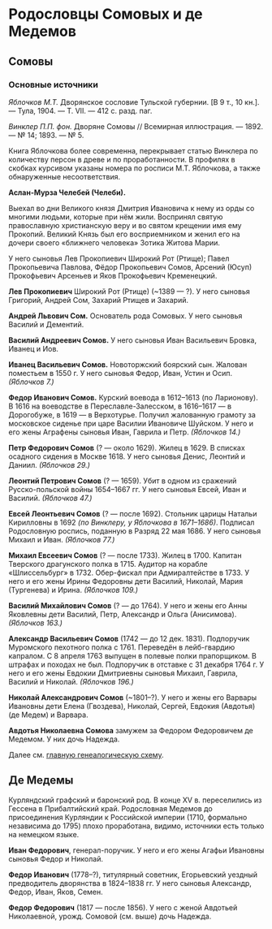 # Родословцы Сомовых и де Медемов

## Сомовы

### Основные источники
*Яблочков М.Т.* Дворянское сословие Тульской губернии. [В 9 т., 10 кн.]. — Тула, 1904. — Т. VII. — 412 с. разд. паг. 

*Винклер П.П. фон.* Дворяне Сомовы // Всемирная иллюстрация. — 1892. — № 14; 1893. — № 5.

Книга Яблочкова более современна, перекрывает статью Винклера по количеству персон в древе и по проработанности. В профилях в скобках курсивом указаны номера по росписи М.Т. Яблочкова, а также обнаруженные несоответствия.

**Аслан-Мурза Челебей (Челеби).**

Выехал во дни Великого князя Дмитрия Ивановича к нему из орды со многими людьми, которые при нём жили. Воспринял святую православную христианскую веру и во святом крещении имя ему Прокопий. Великий Князь был его восприемником и женил его на дочери своего «ближнего человека» Зотика Житова Марии.

У него сыновья Лев Прокопиевич Широкий Рот (Ртище); Павел Прокопьевича Павлова, Фёдор Прокопьевич Сомов, Арсений (Юсуп) Прокофьевич Арсеньев и Яков Прокофьевич Кременецкий.

**Лев Прокопиевич** Широкий Рот (Ртище) (~1389 — ?). У него сыновья Григорий, Андрей Сом, Захарий Ртищев и Захарий.

**Андрей Львович Сом.** Основатель рода Сомовых. У него сыновья Василий и Дементий.

**Василий Андреевич Сомов.** У него сыновья Иван Васильевич Бровка, Иванец и Иов.

**Иванец Васильевич Сомов.** Новоторжский боярский сын. Жалован поместьем в 1550 г. У него сыновья Федор, Иван, Устин и Осип. *(Яблочков 7.)*

**Федор Иванович Сомов.** Курский воевода в 1612–1613 (по Ларионову). В 1616 на воеводстве в Переславле-Залесском, в 1616–1617 — в Дорогобуже, в 1619 — в Верхотурье. Получил жалованную грамоту за московское сиденье при царе Василии Ивановиче Шуйском. У него и его жены Аграфены сыновья Иван, Гаврила и Петр. *(Яблочков 14.)*

**Петр Федорович Сомов** (? — около 1629). Жилец в 1629. В списках осадного сидения в Москве 1618. У него сыновья Денис, Леонтий и Даниил. *(Яблочков 29.)*

**Леонтий Петрович Сомов** (? — 1659). Убит в одном из сражений Русско-польской войны 1654–1667 гг. У него сыновья Евсей, Иван и Василий. *(Яблочков 47.)*

**Евсей Леонтьевич Сомов** (? — после 1692). Стольник царицы Натальи Кирилловны в 1692 *(по Винклеру, у Яблочкова в 1671–1686)*. Подписал Родословную роспись, поданную в Разряд 22 мая 1686. У него сыновья Михаил и Иван. *(Яблочков 77.)*

**Михаил Евсеевич Сомов** (? — после 1733). Жилец в 1700. Капитан Тверского драгунского полка в 1715. Аудитор на корабле «Шлиссельбург» в 1732. Обер-фискал при Адмиралтействе в 1733. У него и его жены Ирины Федоровны дети Василий, Николай, Мария (Тургенева) и Ирина. *(Яблочков 109.)*

**Василий Михайлович Сомов** (? — до 1764). У него и жены его Анны Яковлевны дети Василий, Петр, Александр и Ольга (Анисимова). *(Яблочков 163.)*

**Александр Васильевич Сомов** (1742 — до 12 дек. 1831). Подпоручик Муромского пехотного полка с 1761. Переведён в лейб-гвардию капралом. С 8 апреля 1763 выпущен в полевые полки прапорщиком. В штрафах и походах не был. Подпоручик в отставке с 31 декабря 1764 г. У него и его жены Евдокии Дмитриевны сыновья Михаил, Гаврила, Василий и Николай. *(Яблочков 196.)*

**Николай Александрович Сомов** (~1801–?). У него и жены его Варвары Ивановны дети Елена (Гвоздева), Николай, Сергей, Евдокия (Авдотья) (де Медем) и Варвара.

**Авдотья Николаевна Сомова** замужем за Федором Федоровичем де Медемом. У них дочь Надежда.

Далее см. [главную генеалогическую схему](../Cover/MainGen.md).

## Де Медемы

Курляндский графский и баронский род. В конце XV в. переселились из Гессена в Прибалтийский край. Родословная Медемов до присоединения Курляндии к Российской империи (1710, формально независима до 1795) плохо проработана, видимо, источники есть только на немецком языке.

**Иван Федорович**, генерал-поручик. У него и его жены Агафьи Ивановны сыновья Федор и Николай.

**Федор Иванович** (1778–?), титулярный советник, Егорьевский уездный предводитель дворянства в 1824–1838 гг. У него сыновья Александр, Федор, Иван, Яков, Семен.

**Федор Федорович** (1817 — после 1856). У него с женой Авдотьей Николаевной, урожд. Сомовой (см. выше) дочь Надежда.